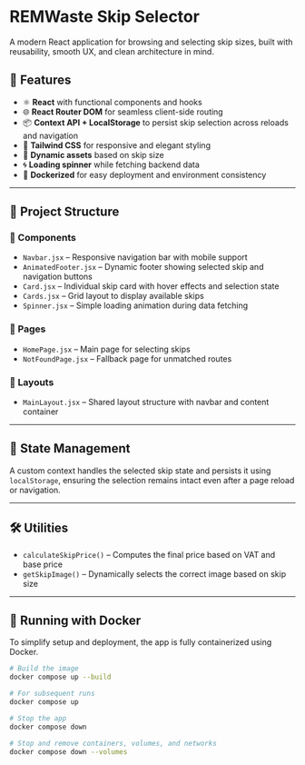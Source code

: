 # REMWaste Skip Selector

A modern React application for browsing and selecting skip sizes, built with reusability, smooth UX, and clean architecture in mind.

## 🚀 Features

- ⚛️ **React** with functional components and hooks
- 🌐 **React Router DOM** for seamless client-side routing
- 📦 **Context API + LocalStorage** to persist skip selection across reloads and navigation
- 💅 **Tailwind CSS** for responsive and elegant styling
- 📸 **Dynamic assets** based on skip size
- 🌀 **Loading spinner** while fetching backend data
- 🐳 **Dockerized** for easy deployment and environment consistency

---

## 🧱 Project Structure

### 📁 Components

- `Navbar.jsx` – Responsive navigation bar with mobile support
- `AnimatedFooter.jsx` – Dynamic footer showing selected skip and navigation buttons
- `Card.jsx` – Individual skip card with hover effects and selection state
- `Cards.jsx` – Grid layout to display available skips
- `Spinner.jsx` – Simple loading animation during data fetching

### 📄 Pages

- `HomePage.jsx` – Main page for selecting skips
- `NotFoundPage.jsx` – Fallback page for unmatched routes

### 🧩 Layouts

- `MainLayout.jsx` – Shared layout structure with navbar and content container

---

## 🧠 State Management

A custom context handles the selected skip state and persists it using `localStorage`, ensuring the selection remains intact even after a page reload or navigation.

---

## 🛠 Utilities

- `calculateSkipPrice()` – Computes the final price based on VAT and base price
- `getSkipImage()` – Dynamically selects the correct image based on skip size

---

## 🐳 Running with Docker

To simplify setup and deployment, the app is fully containerized using Docker.

```bash
# Build the image
docker compose up --build

# For subsequent runs
docker compose up

# Stop the app
docker compose down

# Stop and remove containers, volumes, and networks
docker compose down --volumes


